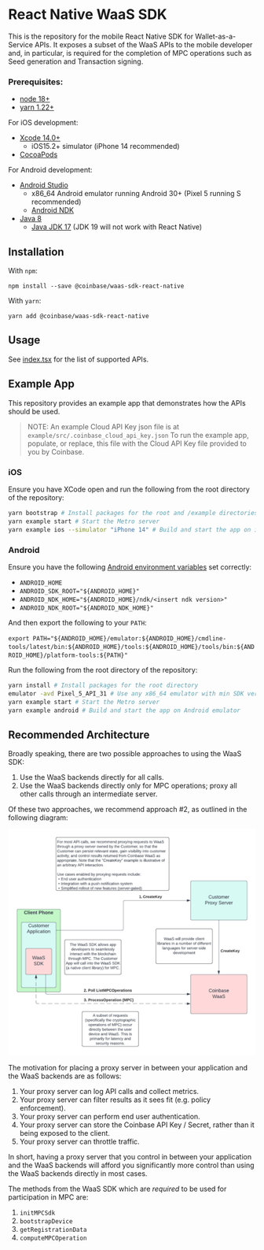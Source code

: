 # React Native WaaS SDK

This is the repository for the mobile React Native SDK for Wallet-as-a-Service APIs.
It exposes a subset of the WaaS APIs to the mobile developer and, in particular, is
required for the completion of MPC operations such as Seed generation and Transaction signing.

### Prerequisites:

- [node 18+](https://nodejs.org/en/download/)
- [yarn 1.22+](https://yarnpkg.com/getting-started/install)

For iOS development:
- [Xcode 14.0+](https://developer.apple.com/xcode/)
  - iOS15.2+ simulator (iPhone 14 recommended)
- [CocoaPods](https://guides.cocoapods.org/using/getting-started.html)

For Android development:
- [Android Studio](https://developer.android.com/studio)
  - x86_64 Android emulator running Android 30+ (Pixel 5 running S recommended)
  - [Android NDK](https://developer.android.com/ndk)
- [Java 8](https://www.java.com/en/download)
  - [Java JDK 17](https://www.oracle.com/java/technologies/javase/jdk17-archive-downloads.html) (JDK 19 will not work with React Native)

## Installation

With `npm`:

```
npm install --save @coinbase/waas-sdk-react-native
```

With `yarn`:

```
yarn add @coinbase/waas-sdk-react-native
```

## Usage

See [index.tsx](./src/index.tsx) for the list of supported APIs.

## Example App

This repository provides an example app that demonstrates how the APIs should be used.

> NOTE: An example Cloud API Key json file is at `example/src/.coinbase_cloud_api_key.json`
> To run the example app, populate, or replace, this file with the Cloud API Key file provided to you
> by Coinbase.

### iOS
Ensure you have XCode open and run the following from the root directory of the repository:

```bash
yarn bootstrap # Install packages for the root and /example directories
yarn example start # Start the Metro server
yarn example ios --simulator "iPhone 14" # Build and start the app on iOS simulator
```
### Android
Ensure you have the following [Android environment variables](https://developer.android.com/studio/command-line/variables) set correctly:

-  `ANDROID_HOME`
-  `ANDROID_SDK_ROOT="${ANDROID_HOME}"`
-  `ANDROID_NDK_HOME="${ANDROID_HOME}/ndk/<insert ndk version>"`
-  `ANDROID_NDK_ROOT="${ANDROID_NDK_HOME}"`

And then export the following to your `PATH`:

`export PATH="${ANDROID_HOME}/emulator:${ANDROID_HOME}/cmdline-tools/latest/bin:${ANDROID_HOME}/tools:${ANDROID_HOME}/tools/bin:${ANDROID_HOME}/platform-tools:${PATH}"`


Run the following from the root directory of the repository:

```bash
yarn install # Install packages for the root directory
emulator -avd Pixel_5_API_31 # Use any x86_64 emulator with min SDK version: 30.
yarn example start # Start the Metro server
yarn example android # Build and start the app on Android emulator
```

## Recommended Architecture

Broadly speaking, there are two possible approaches to using the WaaS SDK:

1. Use the WaaS backends directly for all calls.
2. Use the WaaS backends directly only for MPC operations; proxy all other calls through an intermediate server.

Of these two approaches, we recommend approach #2, as outlined in the following diagram:

![Recommended Set-up](./assets/diagram.png)

The motivation for placing a proxy server in between your application and the WaaS backends are as
follows:

1. Your proxy server can log API calls and collect metrics.
2. Your proxy server can filter results as it sees fit (e.g. policy enforcement).
3. Your proxy server can perform end user authentication.
4. Your proxy server can store the Coinbase API Key / Secret, rather than it being exposed to the client.
5. Your proxy server can throttle traffic.

In short, having a proxy server that you control in between your application and the WaaS backends will
afford you significantly more control than using the WaaS backends directly in most cases.

The methods from the WaaS SDK which are _required_ to be used for participation in MPC are:
1. `initMPCSdk`
2. `bootstrapDevice`
3. `getRegistrationData`
4. `computeMPCOperation`

